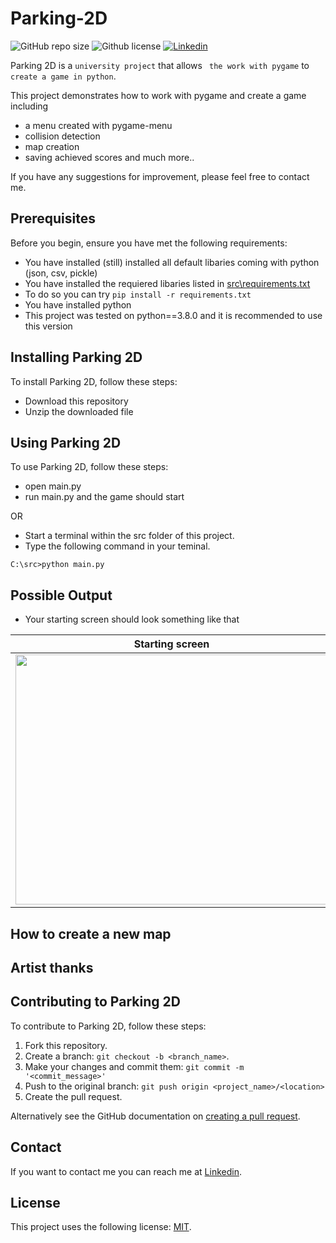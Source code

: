 # Parking-2D

![GitHub repo size](https://img.shields.io/github/repo-size/Salman-F/Parking-2D)
![Github license](https://img.shields.io/github/license/Salman-F/Parking-2D) 
[![Linkedin](https://img.shields.io/badge/LinkedIn-0077B5?&logo=linkedin&logoColor=white)](https://www.linkedin.com/)

Parking 2D is a `university project` that allows
` the work with pygame` to ` create a game in python`.

This project demonstrates how to work with pygame and create a game including
  - a menu created with pygame-menu
  - collision detection
  - map creation
  - saving achieved scores and much more..

If you have any suggestions for improvement, please feel free to contact me.

## Prerequisites

Before you begin, ensure you have met the following requirements:
* You have installed (still) installed all default libaries coming with python (json, csv, pickle)
* You have installed the requiered libaries listed in [src\requirements.txt](https://github.com/Salman-F/Parking-2D/blob/main/requirements.txt)
* To do so you can try `pip install -r requirements.txt`
* You have installed python
* This project was tested on python==3.8.0 and it is recommended to use this version

## Installing Parking 2D

To install Parking 2D, follow these steps:

* Download this repository
* Unzip the downloaded file

## Using Parking 2D

To use Parking 2D, follow these steps:

* open main.py
* run main.py and the game should start
 
OR

* Start a terminal within the src folder of this project.
* Type the following command in your teminal.

```
C:\src>python main.py
```

## Possible Output

* Your starting screen should look something like that

| Starting screen  |
| :-------------: |
|<img src="https://github.com/Salman-F/Parking-2D/blob/main/images/readme/startScreen.png" width="500" height="400">|

## How to create a new map

## Artist thanks

## Contributing to Parking 2D

To contribute to Parking 2D, follow these steps:

1. Fork this repository.
2. Create a branch: `git checkout -b <branch_name>`.
3. Make your changes and commit them: `git commit -m '<commit_message>'`
4. Push to the original branch: `git push origin <project_name>/<location>`
5. Create the pull request.

Alternatively see the GitHub documentation on [creating a pull request](https://help.github.com/en/github/collaborating-with-issues-and-pull-requests/creating-a-pull-request).

## Contact

If you want to contact me you can reach me at [Linkedin](https://www.linkedin.com/).

## License

This project uses the following license: [MIT](https://choosealicense.com/licenses/mit/).
